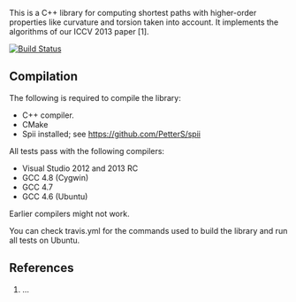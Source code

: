 This is a C++ library for computing shortest paths with higher-order properties like curvature and torsion taken into account. It implements the algorithms of our ICCV 2013 paper [1].

[![Build Status](https://travis-ci.org/PetterS/curve_extraction.png)](https://travis-ci.org/PetterS/curve_extraction)

Compilation
-----------
The following is required to compile the library:
* C++ compiler.
* CMake
* Spii installed; see https://github.com/PetterS/spii 

All tests pass with the following compilers:
* Visual Studio 2012 and 2013 RC
* GCC 4.8 (Cygwin)
* GCC 4.7
* GCC 4.6 (Ubuntu)

Earlier compilers might not work.

You can check travis.yml for the commands used to build the library and run all tests on Ubuntu.

References
----------
1. ...
